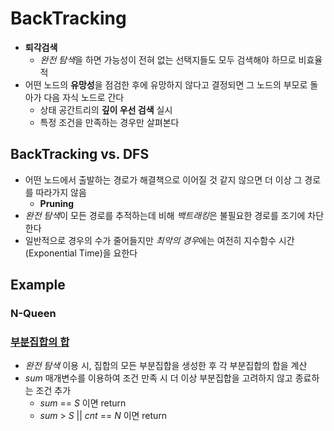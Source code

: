 # BackTracking
* **퇴각검색**
  * *완전 탐색*을 하면 가능성이 전혀 없는 선택지들도 모두 검색해야 하므로 비효율적
* 어떤 노드의 **유망성**을 점검한 후에 유망하지 않다고 결정되면 그 노드의 부모로 돌아가 다음 자식 노드로 간다
  * 상태 공간트리의 **깊이 우선 검색** 실시
  * 특정 조건을 만족하는 경우만 살펴본다

## BackTracking vs. DFS
* 어떤 노드에서 출발하는 경로가 해결책으로 이어질 것 같지 않으면 더 이상 그 경로를 따라가지 않음
  * **Pruning**
* *완전 탐색*이 모든 경로를 추적하는데 비해 *백트래킹*은 불필요한 경로를 조기에 차단한다
* 일반적으로 경우의 수가 줄어들지만 *최악의 경우*에는 여전히 지수함수 시간(Exponential Time)을 요한다

## Example
### N-Queen

### [부분집합의 합](https://github.com/ljiwoo59/Algorithm_Study/blob/main/Algo_BackTracking/SubsetSum.java)
* *완전 탐색* 이용 시, 집합의 모든 부분집합을 생성한 후 각 부분집합의 합을 계산
* *sum* 매개변수를 이용하여 조건 만족 시 더 이상 부분집합을 고려하지 않고 종료하는 조건 추가
  * *sum* == *S* 이면 return
  * *sum* > *S* || *cnt* == *N* 이면 return
